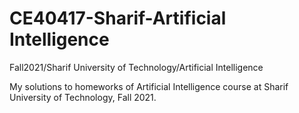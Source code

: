 # CE40417-Sharif-Artificial Intelligence
Fall2021/Sharif University of Technology/Artificial Intelligence

My solutions to homeworks of Artificial Intelligence course at Sharif University of Technology, Fall 2021.
